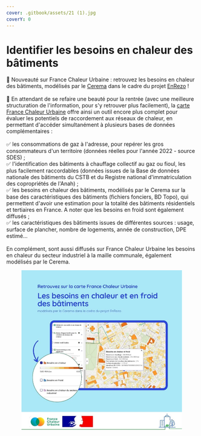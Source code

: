 ```yaml
---
cover: .gitbook/assets/21 (1).jpg
coverY: 0
---
```


# Identifier les besoins en chaleur des bâtiments

📢 Nouveauté sur France Chaleur Urbaine : retrouvez les besoins en chaleur des bâtiments, modélisés par le [Cerema](https://www.cerema.fr/fr) dans le cadre du projet [EnRezo](https://reseaux-chaleur.cerema.fr/espace-documentaire/enrezo) !\
\
🔧 En attendant de se refaire une beauté pour la rentrée (avec une meilleure structuration de l'information, pour s'y retrouver plus facilement), la [carte France Chaleur Urbaine](https://france-chaleur-urbaine.beta.gouv.fr/carte) offre ainsi un outil encore plus complet pour évaluer les potentiels de raccordement aux réseaux de chaleur, en permettant d'accéder simultanément à plusieurs bases de données complémentaires :\
\
✅ les consommations de gaz à l'adresse, pour repérer les gros consommateurs d'un territoire (données réelles pour l'année 2022 - source SDES) ;\
✅ l'identification des bâtiments à chauffage collectif au gaz ou fioul, les plus facilement raccordables (données issues de la Base de données nationale des bâtiments du CSTB et du Registre national d'immatriculation des copropriétés de l'Anah) ;\
✅ les besoins en chaleur des bâtiments, modélisés par le Cerema sur la base des caractéristiques des bâtiments (fichiers fonciers, BD Topo), qui permettent d'avoir une estimation pour la totalité des bâtiments résidentiels et tertiaires en France. A noter que les besoins en froid sont également diffusés ;\
✅ les caractéristiques des bâtiments issues de différentes sources : usage, surface de plancher, nombre de logements, année de construction, DPE estimé...\
\
En complément, sont aussi diffusés sur France Chaleur Urbaine les besoins en chaleur du secteur industriel à la maille communale, également modélisés par le Cerema.

<figure><img src=".gitbook/assets/FCU_besoins-chaleur.jpg" alt=""><figcaption></figcaption></figure>

